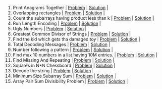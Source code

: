 1. Print Anagrams Together | [Problem](https://practice.geeksforgeeks.org/problems/print-anagrams-together/1/) | [Solution](https://github.com/BhavikSojitra/6-Companies-30-Days-Challenge/blob/main/Goldman%20Sachs/PrintAnagramsTogether.java) |
2. Overlapping rectangles | [Problem](https://practice.geeksforgeeks.org/problems/overlapping-rectangles1924/1/) | [Solution](https://github.com/BhavikSojitra/6-Companies-30-Days-Challenge/blob/main/Goldman%20Sachs/OverlappingRectangles.java) | 
3. Count the subarrays having product less than k | [Problem](https://practice.geeksforgeeks.org/problems/count-the-subarrays-having-product-less-than-k1708/1/) | [Solution]() |
4. Run Length Encoding | [Problem](https://practice.geeksforgeeks.org/problems/run-length-encoding/1/) | [Solution]() |
5. Ugly Numbers | [Problem](https://practice.geeksforgeeks.org/problems/ugly-numbers2254/1/) | [Solution]() |
6. Greatest Common Divisor of Strings | [Problem](https://leetcode.com/problems/greatest-common-divisor-of-strings/) | [Solution]() |
7. Find the kid which gets tha damaged toy | [Problem](https://www.geeksforgeeks.org/distributing-m-items-circle-size-n-starting-k-th-position/) | [Solution]() |
8. Total Decoding Messages | [Problem](https://practice.geeksforgeeks.org/problems/total-decoding-messages1235/1/) | [Solution]() |
9. Number following a pattern | [Problem](https://practice.geeksforgeeks.org/problems/number-following-a-pattern3126/1) | [Solution]() |
10. Find max 10 numbers in a list having 10M entries. | [Problem]() | [Solution]() |
11. Find Missing And Repeating | [Problem](https://practice.geeksforgeeks.org/problems/find-missing-and-repeating2512/1/) | [Solution]() |
12. Squares in N*N Chessboard | [Problem](https://practice.geeksforgeeks.org/problems/squares-in-nn-chessboard1801/1) | [Solution]() |
13. Decode the string | [Problem](https://practice.geeksforgeeks.org/problems/decode-the-string2444/1) | [Solution]() |
14. Minimum Size Subarray Sum | [Problem](https://leetcode.com/problems/minimum-size-subarray-sum/) | [Solution]() |
15. Array Pair Sum Divisibility Problem | [Problem](https://practice.geeksforgeeks.org/problems/array-pair-sum-divisibility-problem3257/1) | [Solution]() |
